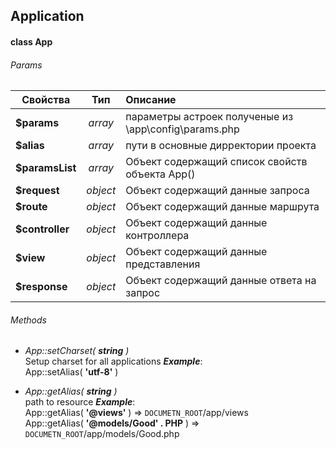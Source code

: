 
## Application

#### class App

###### Params


| Свойства        | Тип       | Описание          |
| --------------- |:------------------:|:-------------|
| **$params**     | *array*  | параметры астроек полученые из  \app\config\params.php 
| **$alias**      | *array*  | пути в основные дирректории проекта 
| **$paramsList** | *array*  | Объект содержащий список свойств объекта App() 
| **$request**    | *object* | Объект содержащий данные запроса 
| **$route**      | *object* | Объект содержащий данные маршрута 
| **$controller** | *object* | Объект содержащий данные контроллера  
| **$view**       | *object* | Объект содержащий данные представления 
| **$response**   | *object* | Объект содержащий данные ответа на запрос

###### Methods
* *App::setCharset( **string** )*  
Setup charset for all applications 
***Example***:  
App::setAlias( **'utf-8'** )

* *App::getAlias( **string** )*  
path to resource
***Example***:  
App::getAlias( **'@views'** ) => `DOCUMETN_ROOT`/app/views  
App::getAlias( **'@models/Good' . PHP** ) => `DOCUMETN_ROOT`/app/models/Good.php 

